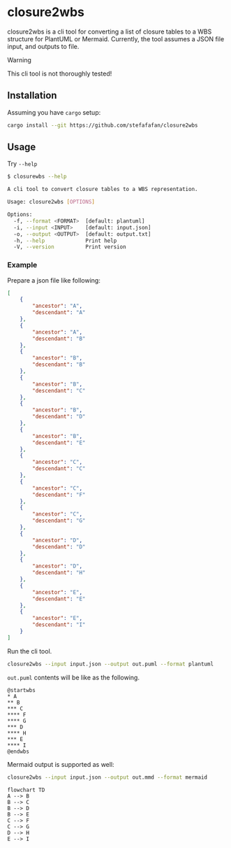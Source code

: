 # closure2wbs

closure2wbs is a cli tool for converting a list of closure tables to a WBS structure for PlantUML or Mermaid.
Currently, the tool assumes a JSON file input, and outputs to file.

> [!WARNING]
> This cli tool is not thoroughly tested! 

## Installation
Assuming you have `cargo` setup:

```sh
cargo install --git https://github.com/stefafafan/closure2wbs
```

## Usage
Try `--help`

```sh
$ closurewbs --help

A cli tool to convert closure tables to a WBS representation.

Usage: closure2wbs [OPTIONS]

Options:
  -f, --format <FORMAT>  [default: plantuml]
  -i, --input <INPUT>    [default: input.json]
  -o, --output <OUTPUT>  [default: output.txt]
  -h, --help             Print help
  -V, --version          Print version
  ```

### Example

Prepare a json file like following:

```json
[
	{
		"ancestor": "A",
		"descendant": "A"
	},
	{
		"ancestor": "A",
		"descendant": "B"
	},
	{
		"ancestor": "B",
		"descendant": "B"
	},
	{
		"ancestor": "B",
		"descendant": "C"
	},
	{
		"ancestor": "B",
		"descendant": "D"
	},
	{
		"ancestor": "B",
		"descendant": "E"
	},
	{
		"ancestor": "C",
		"descendant": "C"
	},
	{
		"ancestor": "C",
		"descendant": "F"
	},
	{
		"ancestor": "C",
		"descendant": "G"
	},
	{
		"ancestor": "D",
		"descendant": "D"
	},
	{
		"ancestor": "D",
		"descendant": "H"
	},
	{
		"ancestor": "E",
		"descendant": "E"
	},
	{
		"ancestor": "E",
		"descendant": "I"
	}
]
```

Run the cli tool.

```sh
closure2wbs --input input.json --output out.puml --format plantuml
```

`out.puml` contents will be like as the following.

```pml
@startwbs
* A
** B
*** C
**** F
**** G
*** D
**** H
*** E
**** I
@endwbs
```

Mermaid output is supported as well:

```sh
closure2wbs --input input.json --output out.mmd --format mermaid
```

```mermaid
flowchart TD
A --> B
B --> C
B --> D
B --> E
C --> F
C --> G
D --> H
E --> I
```
